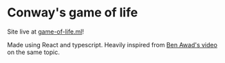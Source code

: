 # Conway's game of life

Site live at [game-of-life.ml](https://game-of-life.ml/)!

Made using React and typescript. Heavily inspired from [Ben Awad's video](https://youtu.be/DvVt11mPuM0) on the same topic.
